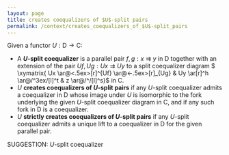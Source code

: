 ```yaml
---
layout: page
title: creates coequalizers of $U$-split pairs
permalink: /context/creates_coequalizers_of_$U$-split_pairs
---
```

 Given a functor $U : \mathsf{D} \to \mathsf{C}$:

-  A **$U$-split coequalizer** is a parallel pair $f,g : x \rightrightarrows y$ in $\mathsf{D}$ together with an extension of the pair $Uf,Ug : Ux \rightrightarrows Uy$ to a split coequalizer diagram
$ \xymatrix{ Ux \ar@<.5ex>[r]^{Uf} \ar@<-.5ex>[r]_{Ug} & Uy \ar[r]^h \ar@/^3ex/[l]^t & z \ar@/^/[l]^s}$ in $\mathsf{C}$.
-  $U$ **creates coequalizers of $U$-split pairs** if any $U$-split coequalizer admits a coequalizer in $\mathsf{D}$ whose image under $U$ is isomorphic to the fork underlying the given $U$-split coequalizer diagram in $\mathsf{C}$, and if any such fork in $\mathsf{D}$ is a coequalizer.
-  $U$ **strictly creates coequalizers of $U$-split pairs** if any $U$-split coequalizer admits a unique lift to a coequalizer  in $\mathsf{D}$ for the given parallel pair.



SUGGESTION: $U$-split coequalizer